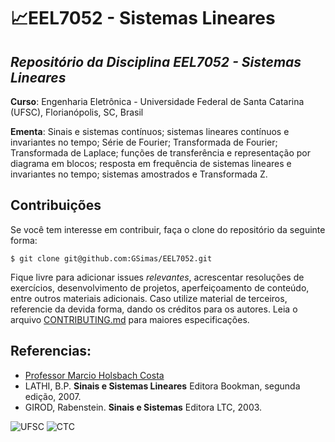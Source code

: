 # 📈EEL7052 - Sistemas Lineares

## ***Repositório da Disciplina EEL7052 - Sistemas Lineares***

**Curso**: Engenharia Eletrônica - Universidade Federal de Santa Catarina (UFSC), Florianópolis, SC, Brasil

**Ementa**: Sinais e sistemas contínuos; sistemas lineares contínuos e invariantes no tempo; Série de Fourier; Transformada de Fourier; Transformada de Laplace; funções de transferência e representação por diagrama em blocos; resposta em frequência de sistemas lineares e invariantes no tempo; sistemas amostrados e Transformada Z.

## **Contribuições**

Se você tem interesse em contribuir, faça o clone do repositório da seguinte forma:

```
$ git clone git@github.com:GSimas/EEL7052.git
```

Fique livre para adicionar issues *relevantes*, acrescentar resoluções de exercícios, desenvolvimento de projetos, aperfeiçoamento de conteúdo, entre outros materiais adicionais. Caso utilize material de terceiros, referencie da devida forma, dando os créditos para os autores.
Leia o arquivo [CONTRIBUTING.md](https://github.com/GSimas/EEL5105/blob/master/CONTRIBUTING.md) para maiores especificações.

## Referencias:

- [Professor Marcio Holsbach Costa](http://marciocosta.sites.ufsc.br/)
- LATHI, B.P. **Sinais e Sistemas Lineares** Editora Bookman, segunda edição, 2007. 
- GIROD, Rabenstein. **Sinais e Sistemas** Editora LTC, 2003.

![UFSC](http://laship.ufsc.br/site/wp-content/themes/emc_completo/resource/img/filiacoes/brasao_UFSC_vertical_sigla.png) ![CTC](http://tisc.com.br/wp-content/uploads/ctcufsc.gif)

